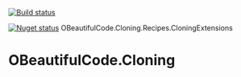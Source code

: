 [![Build status](https://ci.appveyor.com/api/projects/status/lhta7kpn3qe5gnjt?svg=true)](https://ci.appveyor.com/project/SurajGupta/obeautifulcode-cloning)

[![Nuget status](https://img.shields.io/nuget/v/OBeautifulCode.Cloning.Recipes.CloningExtensions.svg)](https://www.nuget.org/packages/OBeautifulCode.Cloning.Recipes.CloningExtensions)  OBeautifulCode.Cloning.Recipes.CloningExtensions

# OBeautifulCode.Cloning